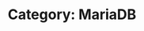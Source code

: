 ---
layout: category_content
title : "Category: MariaDB"

metadata:
  description: "MariaDB Category. All posts related to MariaDB Database tutorial."
---